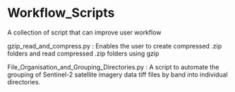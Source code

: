 # Workflow_Scripts
A collection of script that can improve user workflow

gzip_read_and_compress.py : Enables the user to create compressed .zip folders and read compressed .zip folders using gzip

File_Organisation_and_Grouping_Directories.py : A script to automate the grouping of Sentinel-2 satellite imagery data tiff files by band into individual directories.
